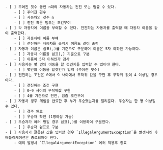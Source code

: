 
    - [ ] 주어진 횟수 동안 n대의 자동차는 전진 또는 멈출 수 있다.
        - [ ] 주어진 횟수
        - [ ] 자동차의 갯수 n
        - [ ] 전진 혹은 멈추는 조건부여
    - [ ] 각 자동차에 이름을 부여할 수 있다. 전진하는 자동차를 출력할 때 자동차 이름을 같이 출력한다.
        - [ ] 자동차에 이름 부여
        - [ ] 전진하는 자동차를 출력시 이름도 같이 출력
    - [ ] 자동차 이름은 쉼표(,)를 기준으로 구분하며 이름은 5자 이하만 가능하다.
        - [ ] 자동차 이름을 쉼표(,) 기준으로 구분
        - [ ] 이름이 5자 이하인가 검사
    - [ ] 사용자는 몇 번의 이동을 할 것인지를 입력할 수 있어야 한다.
        - [ ] 몇번의 이동을 할것인가 입력 (주어진 횟수)
    - [ ] 전진하는 조건은 0에서 9 사이에서 무작위 값을 구한 후 무작위 값이 4 이상일 경우이다.
        - [ ] 전진하는 조건 구현
        - [ ] 0~9 사이의 무작위값 구현
        - [ ] 4를 기준으로 전진, 멈춤 조건부여
    - [ ] 자동차 경주 게임을 완료한 후 누가 우승했는지를 알려준다. 우승자는 한 명 이상일 수 있다.
        - [ ] 경주 완료
        - [ ] 우승자 확인 (1명이상 가능)
    - [ ] 우승자가 여러 명일 경우 쉼표(,)를 이용하여 구분한다.
        - [ ] 우승자 쉼표로 구분
    - [ ] 사용자가 잘못된 값을 입력할 경우 `IllegalArgumentException`을 발생시킨 후 애플리케이션은 종료되어야 한다.
        - 예외 발생시 `IllegalArgumentException` 에러 적용후 종료
